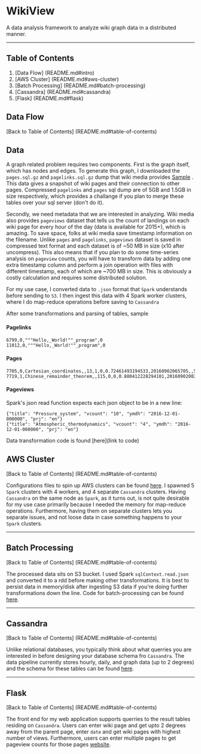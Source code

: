 # WikiView
A data analysis framework to analyze wiki graph data in a distributed manner. 

---

## Table of Contents

1. [Data Flow] (README.md#intro)
2. [AWS Cluster] (README.md#aws-cluster)
3. [Batch Processing] (README.md#batch-processing)
4. [Cassandra] (README.md#cassandra)
5. [Flask] (README.md#flask)


## Data Flow

[Back to Table of Contents] (README.md#table-of-contents)

## Data
A graph related problem requires two components. First is the graph itself, which has nodes and edges. To generate this graph, I downloaded the `pages.sql.gz` and `pagelinks.sql.gz` dump that wiki media provides [Sample](https://dumps.wikimedia.org/enwiki/20170101/) . This data gives a snapshot of wiki pages and their connection to other pages. Compressed `pagelinks` and `pages` sql dump are of 5GB and 1.5GB in size respectively, which provides a challange if you plan to merge these tables over your sql server (don't do it).

Secondly, we need metadata that we are interested in analyzing. Wiki media also provides `pageviews` dataset that tells us the count of landings on each wiki page for every hour of the day (data is available for 2015+), which is amazing. To save space, folks at wiki media save timestamp information on the filename. Unlike `pages` and `pagelinks`, `pageviews` dataset is saved in compressed text format and each dataset is of ~50 MB in size (x10 after uncompress). This also means that if you plan to do some time-series analysis on `pageview` counts, you will have to transform data by adding one extra timestamp column and perform a join operation with files with different timestamp, each of which are ~700 MB in size. This is obviously a costly calculation and requires some distributed solution.

For my use case, I converted data to `.json` format that `Spark` understands before sending to `S3`. I then ingest this data with 4 Spark worker clusters, where I do map-reduce operations before saving to `Cassandra`

After some transformations and parsing of tables, sample 

#### Pagelinks

    6799,0,"""Hello,_World!""_program",0
    11012,0,"""Hello,_World!""_program",0




#### Pages

    7705,0,Cartesian_coordinates,,13,1,0,0.72461493194533,20160902065705,,528536176,41,wikitext
    7719,1,Chinese_remainder_theorem,,115,0,0,0.880412228294101,20160902002026,20160902002027,737313357,42628,wikitext

#### Pageviews

Spark's json read function expects each json object to be in a new line:

    {"title": "Pressure_system", "vcount": "10", "ymdh": "2016-12-01-000000", "prj": "en"}
    {"title": "Atmospheric_thermodynamics", "vcount": "4", "ymdh": "2016-12-01-000000", "prj": "en"}

Data transformation code is found [here](link to code)

## AWS Cluster

[Back to Table of Contents] (README.md#table-of-contents)

Configurations files to spin up AWS clusters can be found [here](). I spawned 5 `Spark` clusters with 4 workers, and 4 separate `Cassandra` clusters. Having `Cassandra` on the same node as `Spark`, as it turns out,  is not quite desirable for my use case primarily because I needed the memory for map-reduce operations. Furthermore, having them on separate clusters lets you separate issues, and not loose data in case something happens to your `Spark` clusters. 

---



## Batch Processing

[Back to Table of Contents] (README.md#table-of-contents)

The processed data sits on S3 bucket. I used Spark `sqlContext.read.json` and converted it to a rdd before making other transformations. It is best to persist data in memory/disk after ingesting S3 data if you're doing further transformations down the line. Code for batch-processing can be found [here]().

---



## Cassandra

[Back to Table of Contents] (README.md#table-of-contents)

Unlike relational databases, you typically think about what querries you are interested in before designing your database schema fro `Cassandra`. The data pipeline currently stores hourly, daily, and graph data (up to 2 degrees) and the schema for these tables can be found [here]().

---


## Flask

[Back to Table of Contents] (README.md#table-of-contents)

The front end for my web application supports querries to the result tables residing on `Cassandra`. Users can enter wiki page and get upto 2 degrees away from the parent page, enter `date` and get wiki pages with highest number of views. Furthermore, users can enter multiple pages to get pageview counts for those pages [website](http://wikiview.site/).
